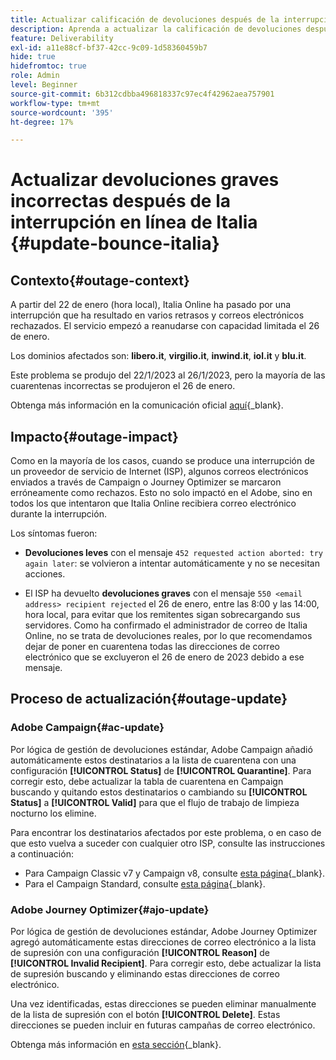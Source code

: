 ```yaml
---
title: Actualizar calificación de devoluciones después de la interrupción de Italia Online
description: Aprenda a actualizar la calificación de devoluciones después de la interrupción de Italia Online
feature: Deliverability
exl-id: a11e88cf-bf37-42cc-9c09-1d58360459b7
hide: true
hidefromtoc: true
role: Admin
level: Beginner
source-git-commit: 6b312cdbba496818337c97ec4f42962aea757901
workflow-type: tm+mt
source-wordcount: '395'
ht-degree: 17%

---
```


# Actualizar devoluciones graves incorrectas después de la interrupción en línea de Italia {#update-bounce-italia}

## Contexto{#outage-context}

A partir del 22 de enero (hora local), Italia Online ha pasado por una interrupción que ha resultado en varios retrasos y correos electrónicos rechazados. El servicio empezó a reanudarse con capacidad limitada el 26 de enero.

Los dominios afectados son: **libero.it**, **virgilio.it**, **inwind.it**, **iol.it** y **blu.it**.

Este problema se produjo del 22/1/2023 al 26/1/2023, pero la mayoría de las cuarentenas incorrectas se produjeron el 26 de enero.

Obtenga más información en la comunicación oficial [aquí](https://tecnologia.libero.it/avviato-il-ritorno-online-di-libero-mail-e-virgilio-mail-66832){_blank}.


## Impacto{#outage-impact}

Como en la mayoría de los casos, cuando se produce una interrupción de un proveedor de servicio de Internet (ISP), algunos correos electrónicos enviados a través de Campaign o Journey Optimizer se marcaron erróneamente como rechazos. Esto no solo impactó en el Adobe, sino en todos los que intentaron que Italia Online recibiera correo electrónico durante la interrupción.

Los síntomas fueron:

* **Devoluciones leves** con el mensaje `452 requested action aborted: try again later`: se volvieron a intentar automáticamente y no se necesitan acciones.

* El ISP ha devuelto **devoluciones graves** con el mensaje `550 <email address> recipient rejected` el 26 de enero, entre las 8:00 y las 14:00, hora local, para evitar que los remitentes sigan sobrecargando sus servidores. Como ha confirmado el administrador de correo de Italia Online, no se trata de devoluciones reales, por lo que recomendamos dejar de poner en cuarentena todas las direcciones de correo electrónico que se excluyeron el 26 de enero de 2023 debido a ese mensaje.

## Proceso de actualización{#outage-update}

### Adobe Campaign{#ac-update}

Por lógica de gestión de devoluciones estándar, Adobe Campaign añadió automáticamente estos destinatarios a la lista de cuarentena con una configuración **[!UICONTROL Status]** de **[!UICONTROL Quarantine]**. Para corregir esto, debe actualizar la tabla de cuarentena en Campaign buscando y quitando estos destinatarios o cambiando su **[!UICONTROL Status]** a **[!UICONTROL Valid]** para que el flujo de trabajo de limpieza nocturno los elimine.

Para encontrar los destinatarios afectados por este problema, o en caso de que esto vuelva a suceder con cualquier otro ISP, consulte las instrucciones a continuación:

* Para Campaign Classic v7 y Campaign v8, consulte [esta página](https://experienceleague.adobe.com/docs/campaign-classic/using/sending-messages/monitoring-deliveries/understanding-quarantine-management.html?lang=es#unquarantine-bulk){_blank}.
* Para el Campaign Standard, consulte [esta página](https://experienceleague.adobe.com/docs/campaign-standard/using/testing-and-sending/monitoring-messages/understanding-quarantine-management.html?lang=es#unquarantine-bulk){_blank}.

### Adobe Journey Optimizer{#ajo-update}

Por lógica de gestión de devoluciones estándar, Adobe Journey Optimizer agregó automáticamente estas direcciones de correo electrónico a la lista de supresión con una configuración **[!UICONTROL Reason]** de **[!UICONTROL Invalid Recipient]**. Para corregir esto, debe actualizar la lista de supresión buscando y eliminando estas direcciones de correo electrónico.

Una vez identificadas, estas direcciones se pueden eliminar manualmente de la lista de supresión con el botón **[!UICONTROL Delete]**. Estas direcciones se pueden incluir en futuras campañas de correo electrónico.

Obtenga más información en [esta sección](https://experienceleague.adobe.com/docs/journey-optimizer/using/configuration/monitor-reputation/manage-suppression-list.html?lang=es#remove-from-suppression-list){_blank}.

